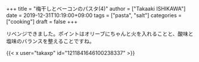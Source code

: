 +++
title = "梅干しとベーコンのパスタ(4)"
author = ["Takaaki ISHIKAWA"]
date = 2019-12-31T10:19:00+09:00
tags = ["pasta", "salt"]
categories = ["cooking"]
draft = false
+++

リベンジできました。ポイントはオリーブにちゃんと火を入れることと、酸味と塩味のバランスを整えることですね。  

{{< x user="takaxp" id="1211841646100238337" >}}
